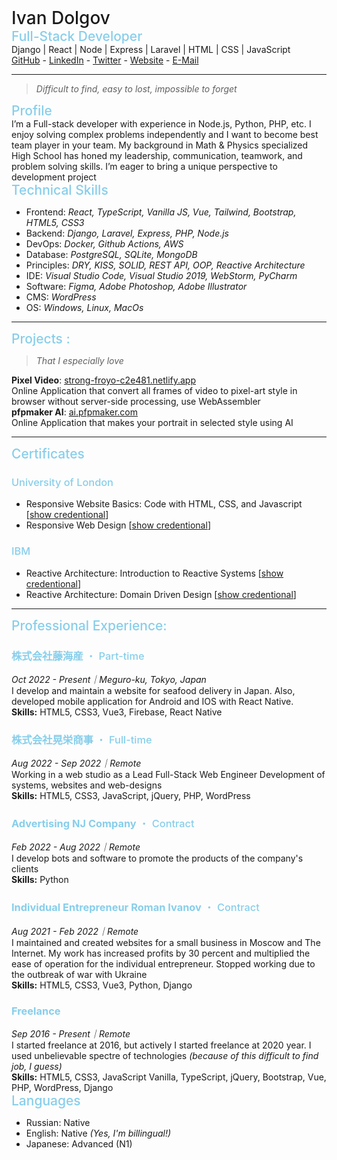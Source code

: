 # Ivan Dolgov

## Full-Stack Developer
Django | React | Node | Express | Laravel | HTML | CSS | JavaScript

[GitHub](https://github.com/aligator527/) - [LinkedIn](https://www.linkedin.com/in/aligator527/) - [Twitter](https://www.twitter.com/aligator527) - [Website](https://aligator527.github.io) - [E-Mail](mailto:algiator5278@gmail.com)

---
> *Difficult to find, easy to lost, impossible to forget*
## Profile
I’m a Full-stack developer with experience in Node.js, Python, PHP, etc. I enjoy solving complex problems independently and I want to become best team player in your team. My background in Math & Physics specialized High School has honed my leadership, communication, teamwork, and problem solving skills. I’m eager to bring a unique perspective to development project
## Technical Skills
- Frontend: *React, TypeScript, Vanilla JS, Vue, Tailwind, Bootstrap, HTML5, CSS3*
- Backend: *Django, Laravel, Express, PHP, Node.js*
- DevOps: *Docker, Github Actions, AWS*
- Database: *PostgreSQL, SQLite, MongoDB*
- Principles: *DRY, KISS, SOLID, REST API, OOP, Reactive Architecture*
- IDE: *Visual Studio Code, Visual Studio 2019, WebStorm, PyCharm*
- Software: *Figma, Adobe Photoshop, Adobe Illustrator*
- CMS: *WordPress* 
- OS: *Windows, Linux, MacOs*
---
## Projects :
>*That I especially love*

**Pixel Video**: [strong-froyo-c2e481.netlify.app](https://strong-froyo-c2e481.netlify.app/)

Online Application that convert all frames of video to pixel-art style in browser without server-side processing, use WebAssembler

**pfpmaker AI**: [ai.pfpmaker.com](https://ai.pfpmaker.com/)

Online Application that makes your portrait in selected style using AI

---
## Certificates
### University of London
- Responsive Website Basics: Code with HTML, CSS, and Javascript [[show credentional](https://coursera.org/verify/WYCV7CPWQ3ZW)]
- Responsive Web Design [[show credentional](https://coursera.org/verify/L79RQ5WYCZ88)]
### IBM
- Reactive Architecture: Introduction to Reactive Systems [[show credentional](https://courses.cognitiveclass.ai/certificates/c09c2a4f2eaa4c67be2d68f1894ffeca)]
- Reactive Architecture: Domain Driven Design [[show credentional](https://courses.cognitiveclass.ai/certificates/48205e91a1ce443bb840fa2cdc316b68)]

---
## Professional Experience:
### **株式会社藤海産** ・ Part-time 

*Oct 2022 - Present｜Meguro-ku, Tokyo, Japan*

I develop and maintain a website for seafood delivery in Japan. Also, developed mobile application for Android and IOS with React Native.

**Skills:** HTML5, CSS3, Vue3, Firebase, React Native

### **株式会社晃栄商事** ・ Full-time

*Aug 2022 - Sep 2022｜Remote*

Working in a web studio as a Lead Full-Stack Web Engineer
Development of systems, websites and web-designs

**Skills:** HTML5, CSS3, JavaScript, jQuery, PHP, WordPress

### **Advertising NJ Company** ・ Contract

*Feb 2022 - Aug 2022｜Remote*

I develop bots and software to promote the products of the company's clients

**Skills:** Python

### **Individual Entrepreneur Roman Ivanov** ・ Contract

*Aug 2021 - Feb 2022｜Remote*

I maintained and created websites for a small business in Moscow and The Internet. My work has increased profits by 30 percent and multiplied the ease of operation for the individual entrepreneur. Stopped working due to the outbreak of war with Ukraine

**Skills:** HTML5, CSS3, Vue3, Python, Django

### **Freelance**
*Sep 2016 - Present｜Remote*

I started freelance at 2016, but actively I started freelance at 2020 year. I used unbelievable spectre of technologies *(because of this difficult to find job, I guess)*

**Skills:** HTML5, CSS3, JavaScript Vanilla, TypeScript, jQuery, Bootstrap, Vue, PHP, WordPress, Django

## Languages
- Russian: Native
- English: Native *(Yes, I'm billingual!)*
- Japanese: Advanced (N1)
<style>
    h1, h2, h3, h4, h5 {
        border-bottom: none;
        font-weight: 500;
    }
    h1, h2 {
        margin: 0 0 0 0;
        pargin: 0 0 0 0;
    }
    p {
        margin: 0 0 0 0;
        pargin: 0 0 0 0;
    }
    h2, h3 {
        color: skyblue;
    }
</style>